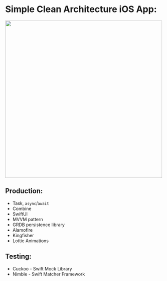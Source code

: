 # Simple Clean Architecture iOS App:



<img src="https://user-images.githubusercontent.com/17815721/212366136-41717ba2-6f56-4168-a5de-43a3b982283b.gif" height="500">


## Production:

- Task, `async`/`await`
- Combine
- SwiftUI
- MVVM pattern
- GRDB persistence library
- Alamofire
- Kingfisher
- Lottie Animations

## Testing:
- Cuckoo - Swift Mock Library
- Nimble - Swift Matcher Framework

 
